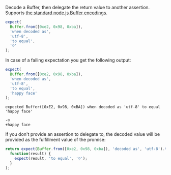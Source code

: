Decode a Buffer, then delegate the return value to another assertion. Supports
[the standard node.js Buffer encodings](https://nodejs.org/api/buffer.html#buffer_buffer).

<!-- unexpected-markdown skipBrowser:true -->

```js
expect(
  Buffer.from([0xe2, 0x98, 0xba]),
  'when decoded as',
  'utf-8',
  'to equal',
  '☺'
);
```

In case of a failing expectation you get the following output:

<!-- unexpected-markdown skipBrowser:true -->

```js
expect(
  Buffer.from([0xe2, 0x98, 0xba]),
  'when decoded as',
  'utf-8',
  'to equal',
  'happy face'
);
```

```output
expected Buffer([0xE2, 0x98, 0xBA]) when decoded as 'utf-8' to equal 'happy face'

-☺
+happy face
```

If you don't provide an assertion to delegate to, the decoded value will be provided
as the fulfillment value of the promise:

<!-- unexpected-markdown async:true, skipBrowser:true -->

```js
return expect(Buffer.from([0xe2, 0x98, 0xba]), 'decoded as', 'utf-8').then(
  function(result) {
    expect(result, 'to equal', '☺');
  }
);
```
